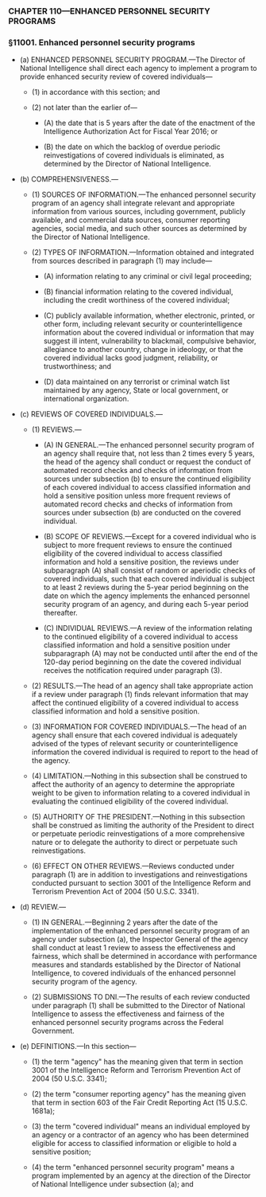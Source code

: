### **CHAPTER 110—ENHANCED PERSONNEL SECURITY PROGRAMS**

### §11001. Enhanced personnel security programs
* (a) ENHANCED PERSONNEL SECURITY PROGRAM.—The Director of National Intelligence shall direct each agency to implement a program to provide enhanced security review of covered individuals—

  * (1) in accordance with this section; and

  * (2) not later than the earlier of—

    * (A) the date that is 5 years after the date of the enactment of the Intelligence Authorization Act for Fiscal Year 2016; or

    * (B) the date on which the backlog of overdue periodic reinvestigations of covered individuals is eliminated, as determined by the Director of National Intelligence.


* (b) COMPREHENSIVENESS.—

  * (1) SOURCES OF INFORMATION.—The enhanced personnel security program of an agency shall integrate relevant and appropriate information from various sources, including government, publicly available, and commercial data sources, consumer reporting agencies, social media, and such other sources as determined by the Director of National Intelligence.

  * (2) TYPES OF INFORMATION.—Information obtained and integrated from sources described in paragraph (1) may include—

    * (A) information relating to any criminal or civil legal proceeding;

    * (B) financial information relating to the covered individual, including the credit worthiness of the covered individual;

    * (C) publicly available information, whether electronic, printed, or other form, including relevant security or counterintelligence information about the covered individual or information that may suggest ill intent, vulnerability to blackmail, compulsive behavior, allegiance to another country, change in ideology, or that the covered individual lacks good judgment, reliability, or trustworthiness; and

    * (D) data maintained on any terrorist or criminal watch list maintained by any agency, State or local government, or international organization.


* (c) REVIEWS OF COVERED INDIVIDUALS.—

  * (1) REVIEWS.—

    * (A) IN GENERAL.—The enhanced personnel security program of an agency shall require that, not less than 2 times every 5 years, the head of the agency shall conduct or request the conduct of automated record checks and checks of information from sources under subsection (b) to ensure the continued eligibility of each covered individual to access classified information and hold a sensitive position unless more frequent reviews of automated record checks and checks of information from sources under subsection (b) are conducted on the covered individual.

    * (B) SCOPE OF REVIEWS.—Except for a covered individual who is subject to more frequent reviews to ensure the continued eligibility of the covered individual to access classified information and hold a sensitive position, the reviews under subparagraph (A) shall consist of random or aperiodic checks of covered individuals, such that each covered individual is subject to at least 2 reviews during the 5-year period beginning on the date on which the agency implements the enhanced personnel security program of an agency, and during each 5-year period thereafter.

    * (C) INDIVIDUAL REVIEWS.—A review of the information relating to the continued eligibility of a covered individual to access classified information and hold a sensitive position under subparagraph (A) may not be conducted until after the end of the 120-day period beginning on the date the covered individual receives the notification required under paragraph (3).


  * (2) RESULTS.—The head of an agency shall take appropriate action if a review under paragraph (1) finds relevant information that may affect the continued eligibility of a covered individual to access classified information and hold a sensitive position.

  * (3) INFORMATION FOR COVERED INDIVIDUALS.—The head of an agency shall ensure that each covered individual is adequately advised of the types of relevant security or counterintelligence information the covered individual is required to report to the head of the agency.

  * (4) LIMITATION.—Nothing in this subsection shall be construed to affect the authority of an agency to determine the appropriate weight to be given to information relating to a covered individual in evaluating the continued eligibility of the covered individual.

  * (5) AUTHORITY OF THE PRESIDENT.—Nothing in this subsection shall be construed as limiting the authority of the President to direct or perpetuate periodic reinvestigations of a more comprehensive nature or to delegate the authority to direct or perpetuate such reinvestigations.

  * (6) EFFECT ON OTHER REVIEWS.—Reviews conducted under paragraph (1) are in addition to investigations and reinvestigations conducted pursuant to section 3001 of the Intelligence Reform and Terrorism Prevention Act of 2004 (50 U.S.C. 3341).


* (d) REVIEW.—

  * (1) IN GENERAL.—Beginning 2 years after the date of the implementation of the enhanced personnel security program of an agency under subsection (a), the Inspector General of the agency shall conduct at least 1 review to assess the effectiveness and fairness, which shall be determined in accordance with performance measures and standards established by the Director of National Intelligence, to covered individuals of the enhanced personnel security program of the agency.

  * (2) SUBMISSIONS TO DNI.—The results of each review conducted under paragraph (1) shall be submitted to the Director of National Intelligence to assess the effectiveness and fairness of the enhanced personnel security programs across the Federal Government.


* (e) DEFINITIONS.—In this section—

  * (1) the term "agency" has the meaning given that term in section 3001 of the Intelligence Reform and Terrorism Prevention Act of 2004 (50 U.S.C. 3341);

  * (2) the term "consumer reporting agency" has the meaning given that term in section 603 of the Fair Credit Reporting Act (15 U.S.C. 1681a);

  * (3) the term "covered individual" means an individual employed by an agency or a contractor of an agency who has been determined eligible for access to classified information or eligible to hold a sensitive position;

  * (4) the term "enhanced personnel security program" means a program implemented by an agency at the direction of the Director of National Intelligence under subsection (a); and